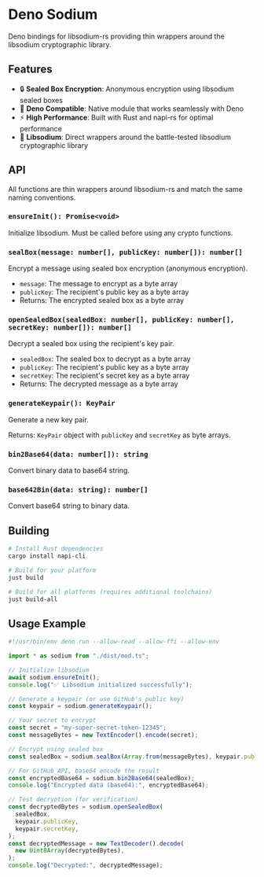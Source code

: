 # Deno Sodium

Deno bindings for libsodium-rs providing thin wrappers around the libsodium
cryptographic library.

## Features

- 🔒 **Sealed Box Encryption**: Anonymous encryption using libsodium sealed
  boxes
- 🦕 **Deno Compatible**: Native module that works seamlessly with Deno
- ⚡ **High Performance**: Built with Rust and napi-rs for optimal performance
- 🔐 **Libsodium**: Direct wrappers around the battle-tested libsodium
  cryptographic library

## API

All functions are thin wrappers around libsodium-rs and match the same naming
conventions.

### `ensureInit(): Promise<void>`

Initialize libsodium. Must be called before using any crypto functions.

### `sealBox(message: number[], publicKey: number[]): number[]`

Encrypt a message using sealed box encryption (anonymous encryption).

- `message`: The message to encrypt as a byte array
- `publicKey`: The recipient's public key as a byte array
- Returns: The encrypted sealed box as a byte array

### `openSealedBox(sealedBox: number[], publicKey: number[], secretKey: number[]): number[]`

Decrypt a sealed box using the recipient's key pair.

- `sealedBox`: The sealed box to decrypt as a byte array
- `publicKey`: The recipient's public key as a byte array
- `secretKey`: The recipient's secret key as a byte array
- Returns: The decrypted message as a byte array

### `generateKeypair(): KeyPair`

Generate a new key pair.

Returns: `KeyPair` object with `publicKey` and `secretKey` as byte arrays.

### `bin2Base64(data: number[]): string`

Convert binary data to base64 string.

### `base642Bin(data: string): number[]`

Convert base64 string to binary data.

## Building

```bash
# Install Rust dependencies
cargo install napi-cli

# Build for your platform
just build

# Build for all platforms (requires additional toolchains)
just build-all
```

## Usage Example

```typescript
#!/usr/bin/env deno run --allow-read --allow-ffi --allow-env

import * as sodium from "./dist/mod.ts";

// Initialize libsodium
await sodium.ensureInit();
console.log("✅ Libsodium initialized successfully");

// Generate a keypair (or use GitHub's public key)
const keypair = sodium.generateKeypair();

// Your secret to encrypt
const secret = "my-super-secret-token-12345";
const messageBytes = new TextEncoder().encode(secret);

// Encrypt using sealed box
const sealedBox = sodium.sealBox(Array.from(messageBytes), keypair.publicKey);

// For GitHub API, base64 encode the result
const encryptedBase64 = sodium.bin2Base64(sealedBox);
console.log("Encrypted data (base64):", encryptedBase64);

// Test decryption (for verification)
const decryptedBytes = sodium.openSealedBox(
  sealedBox,
  keypair.publicKey,
  keypair.secretKey,
);
const decryptedMessage = new TextDecoder().decode(
  new Uint8Array(decryptedBytes),
);
console.log("Decrypted:", decryptedMessage);
```
